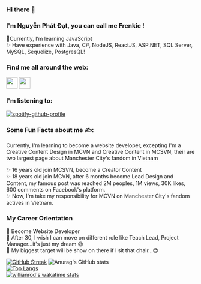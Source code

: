 ### Hi there 👋
### I'm Nguyễn Phát Đạt, you can call me Frenkie !

🌱Currently, I’m  learning JavaScript <br />
:sparkles: Have experience with Java, C#, NodeJS, ReactJS, ASP.NET, SQL Server, MySQL, Sequelize, PostgresQL!

### Find me all around the web:

<p align="left">
<a href="http://twitter.com/@npd21" target="blank"><img align="center" src="https://github.com/mishmanners/MishManners/blob/master/socials/twitter%20(2).png" title = "Twitter" alt="" height="30" /></a>
<a href="http://instagram.com/frenki3_" target="blank"><img align="center" src="https://github.com/mishmanners/MishManners/blob/master/socials/instagram.png" alt="" height="30" /></a>
</p>

### I'm listening to:
[![spotify-github-profile](https://spotify-github-profile.vercel.app/api/view?uid=21cnlwjzjstyyyytvjuykoqcy&cover_image=true&theme=novatorem&show_offline=false&background_color=121212&interchange=false&bar_color=53b14f&bar_color_cover=false)](https://github.com/kittinan/spotify-github-profile)

### Some Fun Facts about me ✍️:

Currently, I'm learning to become a website developer, excepting I'm a Creative Content Design in MCVN and Creative Content in MCSVN, their are two largest page about Manchester City's fandom in Vietnam 

✨ 16 years old join MCSVN, become a Creator Content <br />
✨ 18 years old join MCVN, after 6 months become Lead Design and Content, my famous post was reached 2M peoples, 1M views, 30K likes, 600 comments on Facebook's platform. <br />
✨ Now, I'm take my responsibility for MCVN on Manchester City's fandom actives in Vietnam. <br />

### My Career Orientation

:large_blue_diamond: Become Website Developer <br />
:large_blue_diamond: After 30, I wish I can move on different role like Teach Lead, Project Manager...it's just my dream :satisfied: <br />
:large_blue_diamond: My biggest target will be show on there if I sit that chair...:heart_eyes:

<!--
**fdat3/fdat3** is a ✨ _special_ ✨ repository because its `README.md` (this file) appears on your GitHub profile.

-->
[![GitHub Streak](https://streak-stats.demolab.com/?user=DenverCoder1&theme=dracula)](https://git.io/streak-stats)
![Anurag's GitHub stats](https://github-readme-stats.vercel.app/api?username=fdat3&count_private=true&theme=dracula)<br />
[![Top Langs](https://github-readme-stats.vercel.app/api/top-langs/?username=fdat3&hide_progress=true&theme=dracula)](https://github.com/anuraghazra/github-readme-stats)<br />
[![willianrod's wakatime stats](https://github-readme-stats.vercel.app/api/wakatime?username=@fdat3)](https://github.com/anuraghazra/github-readme-stats)
